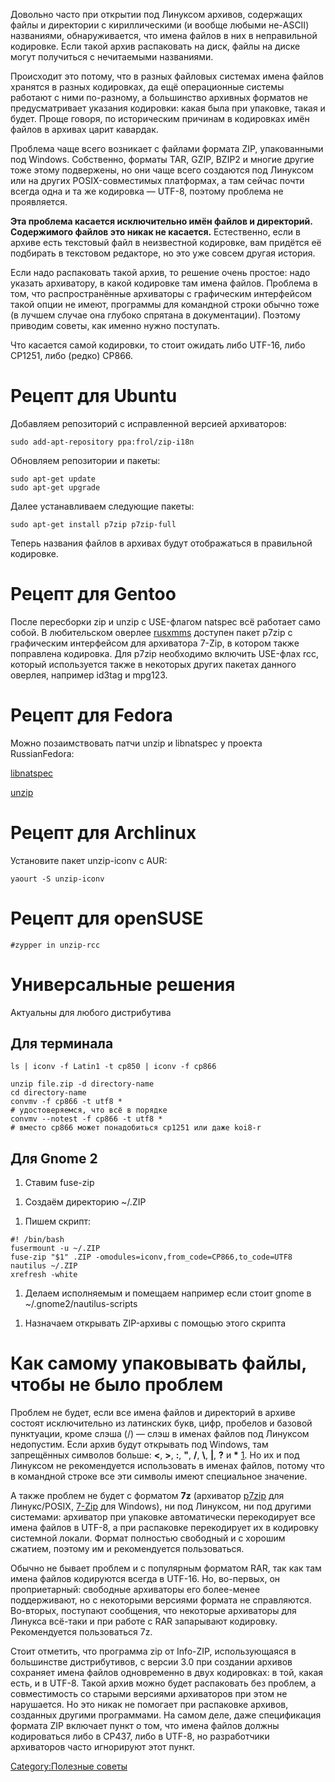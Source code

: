 Довольно часто при открытии под Линуксом архивов, содержащих файлы и
директории с кириллическими (и вообще любыми не-ASCII) названиями,
обнаруживается, что имена файлов в них в неправильной кодировке. Если
такой архив распаковать на диск, файлы на диске могут получиться с
нечитаемыми названиями.

Происходит это потому, что в разных файловых системах имена файлов
хранятся в разных кодировках, да ещё операционные системы работают
с ними по-разному, а большинство архивных форматов не предусматривает
указания кодировки: какая была при упаковке, такая и будет. Проще
говоря, по историческим причинам в кодировках имён файлов в архивах
царит кавардак.

Проблема чаще всего возникает с файлами формата ZIP, упакованными под
Windows. Собственно, форматы TAR, GZIP, BZIP2 и многие другие тоже этому
подвержены, но они чаще всего создаются под Линуксом или на других
POSIX-совместимых платформах, а там сейчас почти всегда одна и та же
кодировка — UTF-8, поэтому проблема не проявляется.

**Эта проблема касается исключительно имён файлов и директорий.
Содержимого файлов это никак не касается.** Естественно, если в
архиве есть текстовый файл в неизвестной кодировке, вам придётся её
подбирать в текстовом редакторе, но это уже совсем другая история.

Если надо распаковать такой архив, то решение очень простое: надо
указать архиватору, в какой кодировке там имена файлов. Проблема
в том, что распространённые архиваторы с графическим интерфейсом такой
опции не имеют, программы для командной строки обычно тоже (в лучшем
случае она глубоко спрятана в документации). Поэтому приводим советы,
как именно нужно поступать.

Что касается самой кодировки, то стоит ожидать либо UTF-16, либо CP1251,
либо (редко) CP866.

# Рецепт для Ubuntu

Добавляем репозиторий с исправленной версией архиваторов:

    sudo add-apt-repository ppa:frol/zip-i18n

Обновляем репозитории и пакеты:

    sudo apt-get update
    sudo apt-get upgrade

Далее устанавливаем следующие пакеты:

    sudo apt-get install p7zip p7zip-full

Теперь названия файлов в архивах будут отображаться в правильной
кодировке.

# Рецепт для Gentoo

После пересборки zip и unzip с USE-флагом natspec всё работает само
собой. В любительском оверлее
[rusxmms](http://rusxmms.sourceforge.net/index.php?page=download.php)
доступен пакет p7zip с графическим интерфейсом для архиватора 7-Zip,
в котором также поправлена кодировка. Для p7zip необходимо включить
USE-флах rcc, который используется также в некоторых других пакетах
данного оверлея, например id3tag и mpg123.

# Рецепт для Fedora

Можно позаимствовать патчи unzip и libnatspec у проекта RussianFedora:

[libnatspec](http://mirror.yandex.ru/fedora/russianfedora/russianfedora/free/fedora/releases/14/Everything/source/SRPMS/libnatspec-0.2.6-1.fc14.src.rpm)

[unzip](http://mirror.yandex.ru/fedora/russianfedora/russianfedora/fixes/fedora/releases/14/Everything/source/SRPMS/unzip-6.0-3.fc14.1.src.rpm)

# Рецепт для Archlinux

Установите пакет unzip-iconv с AUR:

    yaourt -S unzip-iconv

# Рецепт для openSUSE

    #zypper in unzip-rcc

# Универсальные решения

Актуальны для любого дистрибутива

## Для терминала

    ls | iconv -f Latin1 -t cp850 | iconv -f cp866

    unzip file.zip -d directory-name
    cd directory-name
    convmv -f cp866 -t utf8 *
    # удостоверяемся, что всё в порядке
    convmv --notest -f cp866 -t utf8 *
    # вместо cp866 может понадобиться cp1251 или даже koi8-r

## Для Gnome 2

1.  Ставим fuse-zip

<!-- end list -->

1.  Создаём директорию \~/.ZIP

<!-- end list -->

1.  Пишем скрипт:

<!-- end list -->

    #! /bin/bash
    fusermount -u ~/.ZIP
    fuse-zip "$1" .ZIP -omodules=iconv,from_code=CP866,to_code=UTF8
    nautilus ~/.ZIP
    xrefresh -white

1.  Делаем исполняемым и помещаем например если стоит gnome в
    \~/.gnome2/nautilus-scripts

<!-- end list -->

1.  Назначаем открывать ZIP-архивы с помощью этого скрипта

# Как самому упаковывать файлы, чтобы не было проблем

Проблем не будет, если все имена файлов и директорий в архиве состоят
исключительно из латинских букв, цифр, пробелов и базовой пунктуации,
кроме слэша (/) — слэш в именах файлов под Линуксом недопустим. Если
архив будут открывать под Windows, там запрещённых символов больше:
**\<**, **\>**, **:**, **"**, **/**, **\\**, **|**, **?** и **\***
[1](http://msdn.microsoft.com/en-us/library/aa365247%28VS.85%29). Но их
и под Линуксом не рекомендуется использовать в именах файлов, потому
что в командной строке все эти символы имеют специальное значение.

А также проблем не будет с форматом **7z** (архиватор
[p7zip](http://p7zip.sourceforge.net) для Линукс/POSIX,
[7-Zip](http://www.7-zip.org) для Windows), ни под Линуксом, ни под
другими системами: архиватор при упаковке автоматически
перекодирует все имена файлов в UTF-8, а при распаковке
перекодирует их в кодировку системной локали. Формат полностью
свободный и с хорошим сжатием, поэтому им и рекомендуется
пользоваться.

Обычно не бывает проблем и с популярным форматом RAR, так как там имена
файлов кодируются всегда в UTF-16. Но, во-первых, он проприетарный:
свободные архиваторы его более-менее поддерживают, но с некоторыми
версиями формата не справляются. Во-вторых, поступают сообщения, что
некоторые архиваторы для Линукса всё-таки и при работе с RAR
запарывают кодировку. Рекомендуется пользоваться 7z.

Стоит отметить, что программа zip от Info-ZIP, использующаяся в
большинстве дистрибутивов, с версии 3.0 при создании архивов
сохраняет имена файлов одновременно в двух кодировках: в той, какая
есть, и в UTF-8. Такой архив можно будет распаковать без проблем, а
совместимость со старыми версиями архиваторов при этом не нарушается.
Но это никак не помогает при распаковке архивов, созданных другими
программами. На самом деле, даже спецификация формата ZIP включает
пункт о том, что имена файлов должны кодироваться либо в CP437, либо в
UTF-8, но разработчики архиваторов часто игнорируют этот пункт.

[Category:Полезные советы](Category:Полезные_советы "wikilink")
